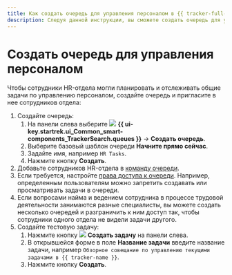 ```yaml
---
title: Как создать очередь для управления персоналом в {{ tracker-full-name }}
description: Следуя данной инструкции, вы сможете создать очередь для управления персоналом.
---
```


# Создать очередь для управления персоналом 

Чтобы сотрудники HR-отдела могли планировать и отслеживать общие задачи по управлению персоналом, создайте очередь и пригласите в нее сотрудников отдела:

1. Создайте очередь:
	1. На панели слева выберите ![](../_assets/tracker/svg/queues-ni.svg) **{{ ui-key.startrek.ui_Common_smart-components_TrackerSearch.queues }}** → **Создать очередь**.
	1. Выберите базовый шаблон очереди **Начните прямо сейчас**.
	1. Задайте имя, например `HR Tasks`.
	1. Нажмите кнопку **Создать**.
1. Добавьте сотрудников HR-отдела в [команду очереди](manager/queue-team.md). 
1. Если требуется, настройте [права доступа к очереди](manager/queue-access.md). Например, определенным пользователям можно запретить создавать или просматривать задачи в очереди.
1. Если вопросами найма и ведением сотрудника в процессе трудовой деятельности занимаются разные специалисты, вы можете создать несколько очередей и разграничить к ним доступ так, чтобы сотрудники одного отдела не видели задачи другого. 
1. Создайте тестовую задачу:
	1. Нажмите кнопку ![](../_assets/tracker/svg/icon-add.svg) **Создать задачу** на панели слева. 
	1. В открывшейся форме в поле **Название задачи** введите название задачи, например `Обзорное совещание по управлению текущими задачами в {{ tracker-name }}`.
	1. Нажмите кнопку **Создать**.
	
